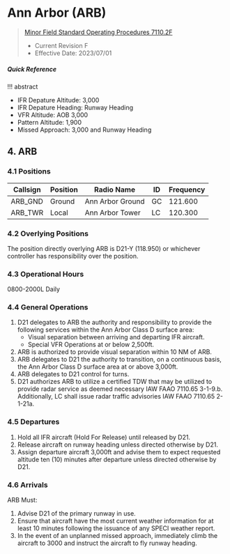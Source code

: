 # Ann Arbor (ARB)
> [Minor Field Standard Operating Procedures 7110.2F](../../authority-sections/7110.2F-authority.md)
> - Current Revision F
> - Effective Date: 2023/07/01

##### Quick Reference
!!! abstract
- IFR Depature Altitude: 3,000
- IFR Depature Heading: Runway Heading
- VFR Altitude: AOB 3,000
- Pattern Altitude: 1,900
- Missed Approach: 3,000 and Runway Heading

## 4. ARB

### 4.1 Positions
| Callsign | Position | Radio Name | ID | Frequency |
| -- | -- | -- | -- | -- |
| ARB_GND | Ground | Ann Arbor Ground | GC | 121.600 |
| ARB_TWR | Local | Ann Arbor Tower | LC | 120.300 |

### 4.2 Overlying Positions
The position directly overlying ARB is D21-Y (118.950) or whichever controller has responsibility over the position.

### 4.3 Operational Hours
0800-2000L Daily

### 4.4 General Operations
1. D21 delegates to ARB the authority and responsibility to provide the following services within the Ann Arbor Class D surface area:
    - Visual separation between arriving and departing IFR aircraft.
    - Special VFR Operations at or below 2,500ft.
2. ARB is authorized to provide visual separation within 10 NM of ARB.
3. ARB delegates to D21 the authority to transition, on a continuous basis, the Ann Arbor Class D surface area at or above 3,000ft.
4. ARB delegates to D21 control for turns.
5. D21 authorizes ARB to utilize a certified TDW that may be utilized to provide radar service as deemed necessary IAW FAAO 7110.65 3-1-9.b. Additionally, LC shall issue radar traffic advisories IAW FAAO 7110.65 2-1-21a.

### 4.5 Departures
1. Hold all IFR aircraft (Hold For Release) until released by D21.
2. Release aircraft on runway heading unless directed otherwise by D21.
3. Assign departure aircraft 3,000ft and advise them to expect requested altitude ten (10) minutes after departure unless directed otherwise by D21.


### 4.6 Arrivals
ARB Must:
1. Advise D21 of the primary runway in use.
2. Ensure that aircraft have the most current weather information for at least 10 minutes following the issuance of any SPECI weather report.
3. In the event of an unplanned missed approach, immediately climb the aircraft to 3000 and instruct the aircraft to fly runway heading.
